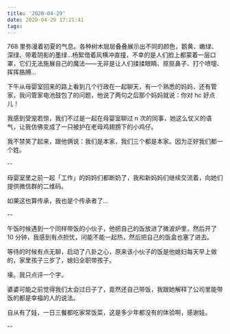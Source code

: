 ```yaml
---
title: '2020-04-29'
date: 2020-04-29 17:21:41
tags:
---
```


768 里弥漫着初夏的气息。各种树木层层叠叠展示出不同的颜色，鹅黄、嫩绿、深绿、带着阴影的墨绿...杨絮借着风横冲直撞，不幸的是人们脸上都蒙着一层口罩，它们无法施展自己的魔法——无非是让人们揉揉眼睛、抠抠鼻子、打个喷嚏、挥挥胳膊...

下午从母婴室回来的路上看到几个行政在一起聊天，有一个熟悉的妈妈，还有管家，我问管家电池鼓包了的问题，他说了两句之后那个妈妈就说：你对 hc 好点儿！

我感到受宠若惊，我们不过是一起在母婴室聊过 n 次的同事，她这么仗义的语气，让我仿佛变成了一只被护在老母鸡翅膀下的小鸡仔。

我不禁笑了起来，跟他俩说：我们是本家，我们三个都是本家。因为正好我们都一个姓。

--

母婴室里之前一起「工作」的妈妈们都断奶了，我和新妈妈们继续交流着，向她们提供微信群的二维码。

如果这也算传承，我也是个传承者了...

--

午饭时候遇到一个同样带饭的小伙子，他把自己的饭放进了微波炉里，然后开了 10 分钟，我感到有点担忧，问能不能一起热，然后把自己的饭盒也塞了进去。

等待的时候有点无聊，启动了八卦之心，原来该小伙子的饭是他媳妇每天早上做的，家里孩子三岁了，媳妇全职带孩子。

壕。我只点评一个字。

婆婆可能之前觉得我们太会过日子了，竟然还自己带饭，我跟她解释了公司里能带饭的都是幸福的人的说法。

自从有了娃，一日三餐都吃家常饭菜，这是多少年都没有的体验啊，感谢娃。

--




